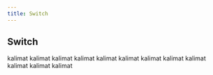 ```yaml
---
title: Switch
---
```


## Switch

kalimat kalimat
kalimat kalimat
kalimat kalimat
kalimat kalimat
kalimat kalimat
kalimat kalimat
